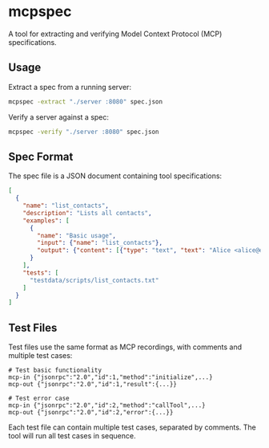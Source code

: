 # mcpspec

A tool for extracting and verifying Model Context Protocol (MCP) specifications.

## Usage

Extract a spec from a running server:
```bash
mcpspec -extract "./server :8080" spec.json
```

Verify a server against a spec:
```bash
mcpspec -verify "./server :8080" spec.json
```

## Spec Format

The spec file is a JSON document containing tool specifications:

```json
[
  {
    "name": "list_contacts",
    "description": "Lists all contacts",
    "examples": [
      {
        "name": "Basic usage",
        "input": {"name": "list_contacts"},
        "output": {"content": [{"type": "text", "text": "Alice <alice@example.com>"}]}
      }
    ],
    "tests": [
      "testdata/scripts/list_contacts.txt"
    ]
  }
]
```

## Test Files

Test files use the same format as MCP recordings, with comments and multiple test cases:

```
# Test basic functionality
mcp-in {"jsonrpc":"2.0","id":1,"method":"initialize",...}
mcp-out {"jsonrpc":"2.0","id":1,"result":{...}}

# Test error case
mcp-in {"jsonrpc":"2.0","id":2,"method":"callTool",...}
mcp-out {"jsonrpc":"2.0","id":2,"error":{...}}
```

Each test file can contain multiple test cases, separated by comments. The tool will run all test cases in sequence. 